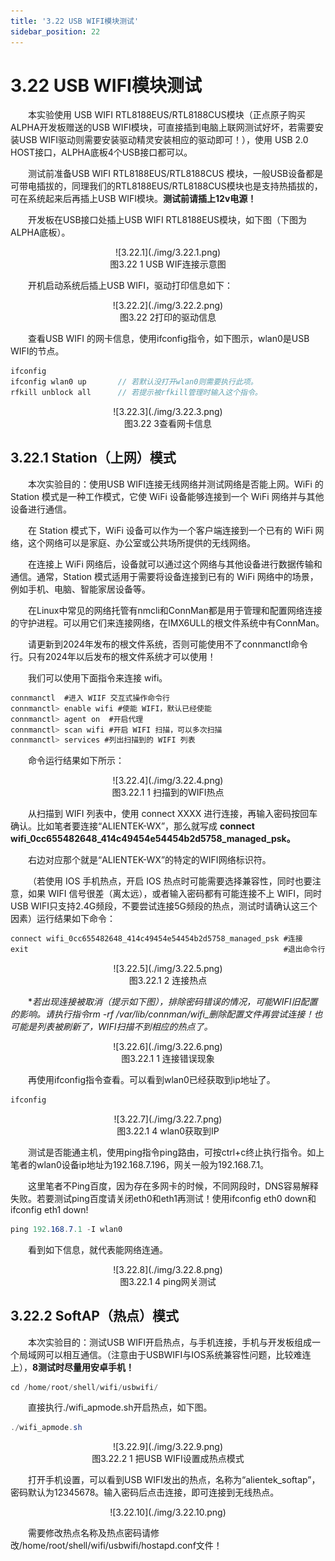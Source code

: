 ```yaml
---
title: '3.22 USB WIFI模块测试'
sidebar_position: 22
---
```


# 3.22 USB WIFI模块测试

&emsp;&emsp;本实验使用 USB WIFI RTL8188EUS/RTL8188CUS模块（正点原子购买ALPHA开发板赠送的USB WIFI模块，可直接插到电脑上联网测试好坏，若需要安装USB WIFI驱动则需要安装驱动精灵安装相应的驱动即可！），使用 USB 2.0 HOST接口，ALPHA底板4个USB接口都可以。

&emsp;&emsp;测试前准备USB WIFI RTL8188EUS/RTL8188CUS 模块，一般USB设备都是可带电插拔的，同理我们的RTL8188EUS/RTL8188CUS模块也是支持热插拔的，可在系统起来后再插上USB WIFI模块。**测试前请插上12v电源！**

&emsp;&emsp;开发板在USB接口处插上USB WIFI RTL8188EUS模块，如下图（下图为ALPHA底板）。

<center>
![3.22.1](./img/3.22.1.png)<br />
图3.22 1 USB WIF连接示意图
</center>

&emsp;&emsp;开机启动系统后插上USB WIFI，驱动打印信息如下：

<center>
![3.22.2](./img/3.22.2.png)<br />
图3.22 2打印的驱动信息
</center>

&emsp;&emsp;查看USB WIFI 的网卡信息，使用ifconfig指令，如下图示，wlan0是USB WIFI的节点。
```c#
ifconfig
ifconfig wlan0 up		// 若默认没打开wlan0则需要执行此项。
rfkill unblock all		// 若提示被rfkill管理时输入这个指令。
```

<center>
![3.22.3](./img/3.22.3.png)<br />
图3.22 3查看网卡信息
</center>

## 3.22.1 Station（上网）模式

&emsp;&emsp;本次实验目的：使用USB WIFI连接无线网络并测试网络是否能上网。WiFi 的 Station 模式是一种工作模式，它使 WiFi 设备能够连接到一个 WiFi 网络并与其他设备进行通信。

&emsp;&emsp;在 Station 模式下，WiFi 设备可以作为一个客户端连接到一个已有的 WiFi 网络，这个网络可以是家庭、办公室或公共场所提供的无线网络。

&emsp;&emsp;在连接上 WiFi 网络后，设备就可以通过这个网络与其他设备进行数据传输和通信。通常，Station 模式适用于需要将设备连接到已有的 WiFi 网络中的场景，例如手机、电脑、智能家居设备等。

&emsp;&emsp;在Linux中常见的网络托管有nmcli和ConnMan都是用于管理和配置网络连接的守护进程。可以用它们来连接网络，在IMX6ULL的根文件系统中有ConnMan。

&emsp;&emsp;请更新到2024年发布的根文件系统，否则可能使用不了connmanctl命令行。只有2024年以后发布的根文件系统才可以使用！

&emsp;&emsp;我们可以使用下面指令来连接 wifi。
```c#
connmanctl  #进入 WIIF 交互式操作命令行
connmanctl> enable wifi #使能 WIFI，默认已经使能
connmanctl> agent on  #开启代理
connmanctl> scan wifi #开启 WIFI 扫描，可以多次扫描
connmanctl> services #列出扫描到的 WIFI 列表
```
&emsp;&emsp;命令运行结果如下所示：

<center>
![3.22.4](./img/3.22.4.png)<br />
图3.22.1 1 扫描到的WIFI热点
</center>

&emsp;&emsp;从扫描到 WIFI 列表中，使用 connect XXXX 进行连接，再输入密码按回车确认。比如笔者要连接“ALIENTEK-WX”，那么就写成 **connect wifi_0cc655482648_414c49454e54454b2d5758_managed_psk。** 

&emsp;&emsp;右边对应那个就是“ALIENTEK-WX”的特定的WIFI网络标识符。

&emsp;&emsp;（若使用 IOS 手机热点，开启 IOS 热点时可能需要选择兼容性，同时也要注意，如果 WIFI 信号很差（离太远），或者输入密码都有可能连接不上 WIFI，同时USB WIFI只支持2.4G频段，不要尝试连接5G频段的热点，测试时请确认这三个因素）运行结果如下命令：
```c#
connect wifi_0cc655482648_414c49454e54454b2d5758_managed_psk #连接
exit                                                         #退出命令行
```

<center>
![3.22.5](./img/3.22.5.png)<br />
图3.22.1 2 连接热点
</center>

&emsp;&emsp;**若出现连接被取消（提示如下图），排除密码错误的情况，可能WIFI旧配置的影响。请执行指令rm -rf /var/lib/connman/wifi_*删除配置文件再尝试连接！也可能是列表被刷新了，WIFI扫描不到相应的热点了。**

<center>
![3.22.6](./img/3.22.6.png)<br />
图3.22.1 1 连接错误现象
</center>

&emsp;&emsp;再使用ifconfig指令查看。可以看到wlan0已经获取到ip地址了。
```c#
ifconfig
```

<center>
![3.22.7](./img/3.22.7.png)<br />
图3.22.1 4 wlan0获取到IP
</center>

&emsp;&emsp;测试是否能通主机，使用ping指令ping路由，可按ctrl+c终止执行指令。如上笔者的wlan0设备ip地址为192.168.7.196，网关一般为192.168.7.1。

&emsp;&emsp;这里笔者不Ping百度，因为存在多网卡的时候，不同网段时，DNS容易解释失败。若要测试ping百度请关闭eth0和eth1再测试！使用ifconfig eth0 down和ifconfig eth1 down!
```c#
ping 192.168.7.1 -I wlan0
```
&emsp;&emsp;看到如下信息，就代表能网络连通。

<center>
![3.22.8](./img/3.22.8.png)<br />
图3.22.1 4 ping网关测试
</center>

## 3.22.2 SoftAP（热点）模式

&emsp;&emsp;本次实验目的：测试USB WIFI开启热点，与手机连接，手机与开发板组成一个局域网可以相互通信。（注意由于USBWIFI与IOS系统兼容性问题，比较难连上），**8测试时尽量用安卓手机！**
```c#
cd /home/root/shell/wifi/usbwifi/
```
&emsp;&emsp;直接执行./wifi_apmode.sh开启热点，如下图。
```c#
./wifi_apmode.sh
```

<center>
![3.22.9](./img/3.22.9.png)<br />
图3.22.2 1 把USB WIFI设置成热点模式
</center>

&emsp;&emsp;打开手机设置，可以看到USB WIFI发出的热点，名称为“alientek_softap”，密码默认为12345678。输入密码后点击连接，即可连接到无线热点。

<center>
![3.22.10](./img/3.22.10.png)
</center>

&emsp;&emsp;需要修改热点名称及热点密码请修改/home/root/shell/wifi/usbwifi/hostapd.conf文件！
